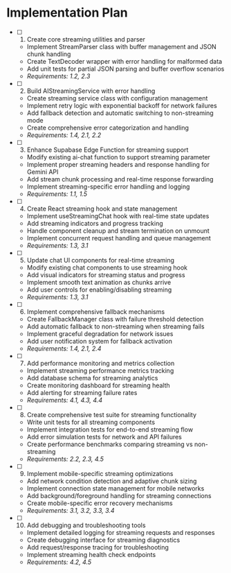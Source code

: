 # Implementation Plan

- [ ] 1. Create core streaming utilities and parser
  - Implement StreamParser class with buffer management and JSON chunk handling
  - Create TextDecoder wrapper with error handling for malformed data
  - Add unit tests for partial JSON parsing and buffer overflow scenarios
  - _Requirements: 1.2, 2.3_

- [ ] 2. Build AIStreamingService with error handling
  - Create streaming service class with configuration management
  - Implement retry logic with exponential backoff for network failures
  - Add fallback detection and automatic switching to non-streaming mode
  - Create comprehensive error categorization and handling
  - _Requirements: 1.4, 2.1, 2.2_

- [ ] 3. Enhance Supabase Edge Function for streaming support
  - Modify existing ai-chat function to support streaming parameter
  - Implement proper streaming headers and response handling for Gemini API
  - Add stream chunk processing and real-time response forwarding
  - Implement streaming-specific error handling and logging
  - _Requirements: 1.1, 1.5_

- [ ] 4. Create React streaming hook and state management
  - Implement useStreamingChat hook with real-time state updates
  - Add streaming indicators and progress tracking
  - Handle component cleanup and stream termination on unmount
  - Implement concurrent request handling and queue management
  - _Requirements: 1.3, 3.1_

- [ ] 5. Update chat UI components for real-time streaming
  - Modify existing chat components to use streaming hook
  - Add visual indicators for streaming status and progress
  - Implement smooth text animation as chunks arrive
  - Add user controls for enabling/disabling streaming
  - _Requirements: 1.3, 3.1_

- [ ] 6. Implement comprehensive fallback mechanisms
  - Create FallbackManager class with failure threshold detection
  - Add automatic fallback to non-streaming when streaming fails
  - Implement graceful degradation for network issues
  - Add user notification system for fallback activation
  - _Requirements: 1.4, 2.1, 2.4_

- [ ] 7. Add performance monitoring and metrics collection
  - Implement streaming performance metrics tracking
  - Add database schema for streaming analytics
  - Create monitoring dashboard for streaming health
  - Add alerting for streaming failure rates
  - _Requirements: 4.1, 4.3, 4.4_

- [ ] 8. Create comprehensive test suite for streaming functionality
  - Write unit tests for all streaming components
  - Implement integration tests for end-to-end streaming flow
  - Add error simulation tests for network and API failures
  - Create performance benchmarks comparing streaming vs non-streaming
  - _Requirements: 2.2, 2.3, 4.5_

- [ ] 9. Implement mobile-specific streaming optimizations
  - Add network condition detection and adaptive chunk sizing
  - Implement connection state management for mobile networks
  - Add background/foreground handling for streaming connections
  - Create mobile-specific error recovery mechanisms
  - _Requirements: 3.1, 3.2, 3.3, 3.4_

- [ ] 10. Add debugging and troubleshooting tools
  - Implement detailed logging for streaming requests and responses
  - Create debugging interface for streaming diagnostics
  - Add request/response tracing for troubleshooting
  - Implement streaming health check endpoints
  - _Requirements: 4.2, 4.5_